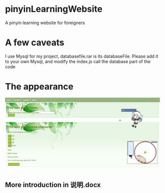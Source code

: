# pinyinLearningWebsite
A pinyin learning website for foreigners

# A few caveats
I use Mysql for my project, databasefile.rar is its databaseFile.
Please add it to your own Mysql, and modify the index.js call the database part of the code

# The appearance
![Image text](https://github.com/941822900/pinyinLearningWebsite/blob/master/image/appearance.png)

## More introduction in 说明.docx
